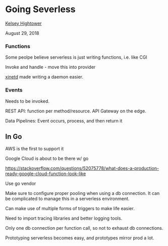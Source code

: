 # Going Severless

[Kelsey Hightower](https://twitter.com/kelseyhightower)

August 29, 2018

### Functions

Some peolpe believe serverless is just writing functions, i.e. like CGI

Invoke and handle - move this into provider

[xinetd](https://en.wikipedia.org/wiki/Xinetd) made writing a daemon easier.

### Events

Needs to be invoked.

REST API: function per method/resource. API Gateway on the edge.

Data Pipelines:  Event occurs, process, and then return it

## In Go

AWS is the first to support it

Google Cloud is about to be there w/ go

https://stackoverflow.com/questions/52075778/what-does-a-production-ready-google-cloud-function-look-like

Use go vendor

Make sure to configure proper pooling when using a db connection.  It can be complicated to manage this in a serverless environment.

Can make use of multiple forms of triggers to make life easier.

Need to import tracing libraries and better logging tools.

Only one db connection per function call, so not to exhaust db connections.

Prototyping serverless becomes easy, and prototypes mirror prod a lot.

